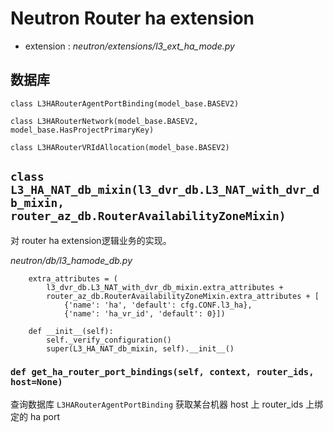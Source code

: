 # Neutron Router ha extension

* extension : *neutron/extensions/l3_ext_ha_mode.py*

## 数据库

```
class L3HARouterAgentPortBinding(model_base.BASEV2)

class L3HARouterNetwork(model_base.BASEV2, model_base.HasProjectPrimaryKey)

class L3HARouterVRIdAllocation(model_base.BASEV2)
```

## `class L3_HA_NAT_db_mixin(l3_dvr_db.L3_NAT_with_dvr_db_mixin, router_az_db.RouterAvailabilityZoneMixin)`

对 router ha extension逻辑业务的实现。

*neutron/db/l3_hamode_db.py*

```
    extra_attributes = (
        l3_dvr_db.L3_NAT_with_dvr_db_mixin.extra_attributes +
        router_az_db.RouterAvailabilityZoneMixin.extra_attributes + [
            {'name': 'ha', 'default': cfg.CONF.l3_ha},
            {'name': 'ha_vr_id', 'default': 0}])
```

```
    def __init__(self):
        self._verify_configuration()
        super(L3_HA_NAT_db_mixin, self).__init__()
```






### `def get_ha_router_port_bindings(self, context, router_ids, host=None)`

查询数据库 `L3HARouterAgentPortBinding` 获取某台机器 host 上 router_ids 上绑定的 ha port 










